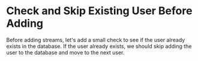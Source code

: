 # Check and Skip Existing User Before Adding

Before adding streams, let's add a small check to see if the user already exists in the database. If the user already exists, we should skip adding the user to the database and move to the next user.
